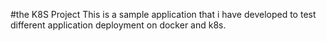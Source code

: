 #the K8S Project
This is a sample application that i have developed to test different application deployment on docker and k8s. 
